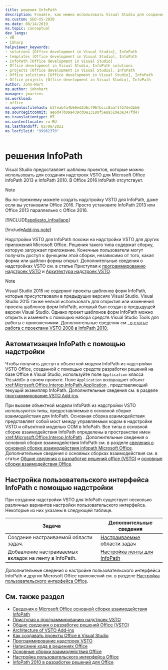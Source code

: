 ```yaml
---
title: решения InfoPath
description: Узнайте, как можно использовать Visual Studio для создания надстроек VSTO для Microsoft InfoPath 2013 и InfoPath 2010.
ms.custom: SEO-VS-2020
ms.date: 08/14/2019
ms.topic: conceptual
dev_langs:
- VB
- CSharp
helpviewer_keywords:
- solutions [Office development in Visual Studio], InfoPath
- templates [Office development in Visual Studio], InfoPath
- InfoPath [Office development in Visual Studio]
- Office development in Visual Studio, InfoPath solutions
- projects [Office development in Visual Studio], InfoPath
- Office solutions [Office development in Visual Studio], InfoPath
- Office projects [Office development in Visual Studio], InfoPath
author: John-Hart
ms.author: johnhart
manager: jmartens
ms.workload:
- office
ms.openlocfilehash: b3feab4a4b66ed2d6cf96fbccc8aaf1fb7de3bb6
ms.sourcegitcommit: ae6d47b09a439cd0e13180f5e89510e3e347fd47
ms.translationtype: MT
ms.contentlocale: ru-RU
ms.lasthandoff: 02/08/2021
ms.locfileid: "99962370"
---
```

# <a name="infopath-solutions"></a>решения InfoPath
  Visual Studio предоставляет шаблоны проектов, которые можно использовать для создания надстроек VSTO для Microsoft Office InfoPath 2013 и InfoPath 2010. В Office 2016 InfoPath отсутствует.

> [!NOTE]
> Вы по-прежнему можете создать надстройку VSTO для InfoPath, даже если вы установили Office 2016. Просто установите InfoPath 2013 или Office 2013 параллельно с Office 2016.

 [!INCLUDE[appliesto_infoallapp](../vsto/includes/appliesto-infoallapp-md.md)]

[!include[Add-ins note](includes/addinsnote.md)]

 Надстройки VSTO для InfoPath похожи на надстройки VSTO для других приложений Microsoft Office. Решения такого типа содержат сборку, которую загружает приложение. Конечные пользователи могут получать доступ к функциям этой сборки, независимо от того, какая форма или шаблон формы открыт. Дополнительные сведения о надстройках VSTO см. в статье Приступая к [программированию надстроек VSTO](../vsto/getting-started-programming-vsto-add-ins.md) и [Архитектура надстроек VSTO](../vsto/architecture-of-vsto-add-ins.md).

> [!NOTE]
> Visual Studio 2015 не содержит проекты шаблонов форм InfoPath, которые присутствовали в предыдущих версиях Visual Studio. Visual Studio 2015 также нельзя использовать для открытия или изменения проекта шаблонов форм InfoPath, который был создан в предыдущей версии Visual Studio. Однако проект шаблонов форм InfoPath можно открыть и изменить с помощью набора средств Visual Studio Tools для работы с приложениями. Дополнительные сведения см [. в статье работа с проектами VSTO 2008 в InfoPath 2010.](/archive/blogs/infopath/working-with-vsto-2008-projects-in-infopath-2010)

## <a name="automate-infopath-by-using-an-add-in"></a>Автоматизация InfoPath с помощью надстройки
 Чтобы получить доступ к объектной модели InfoPath из надстройки VSTO Office, созданной с помощью средств разработки решений на базе Office в Visual Studio, используйте поле `Application` класса `ThisAddIn` в своем проекте. Поле `Application` возвращает объект <xref:Microsoft.Office.Interop.InfoPath.Application> , представляющий текущий экземпляр InfoPath. Дополнительные сведения см. в разделе [программирование VSTO Add-ins](../vsto/programming-vsto-add-ins.md).

 При вызове объектной модели InfoPath из надстройки VSTO используются типы, предоставляемые в основной сборке взаимодействия для InfoPath. Основная сборка взаимодействия представляет собой мост между управляемым кодом в надстройке VSTO и объектной моделью COM в InfoPath. Все типы в основной сборке взаимодействия InfoPath определены в пространстве имен <xref:Microsoft.Office.Interop.InfoPath> . Дополнительные сведения о основной сборке взаимодействия InfoPath см. в разделе [сведения о основной сборке взаимодействия infopath Microsoft Office](/office/client-developer/infopath/external-automation/about-the-microsoft-office-infopath-primary-interop-assembly). Дополнительные сведения о основных сборках взаимодействия см. в статье [Общие сведения о разработке решений office &#40;VSTO&#41;](../vsto/office-solutions-development-overview-vsto.md) и [основные сборки взаимодействия Office](../vsto/office-primary-interop-assemblies.md).

## <a name="customize-the-user-interface-of-infopath-by-using-an-add-in"></a>Настройка пользовательского интерфейса InfoPath с помощью надстройки
 При создании надстройки VSTO для InfoPath существует несколько различных вариантов настройки пользовательского интерфейса. Некоторые из них указаны в следующей таблице.

|Задача|Дополнительные сведения|
|----------|--------------------------|
|Создание настраиваемой области задач.|[Настраиваемые области задач](../vsto/custom-task-panes.md)|
|Добавление настраиваемых вкладок на ленту в InfoPath.|[Настройка ленты для InfoPath](../vsto/customizing-a-ribbon-for-infopath.md)|

 Дополнительные сведения о настройке пользовательского интерфейса InfoPath и других Microsoft Office приложений см. в разделе [Настройка пользовательского интерфейса Office](../vsto/office-ui-customization.md).

## <a name="see-also"></a>См. также раздел
- [Сведения о Microsoft Office основной сборке взаимодействия InfoPath](/office/client-developer/infopath/external-automation/about-the-microsoft-office-infopath-primary-interop-assembly)
- [Приступая к программированию надстроек VSTO](../vsto/getting-started-programming-vsto-add-ins.md)
- [Общие сведения о разработке решений Office &#40;VSTO&#41;](../vsto/office-solutions-development-overview-vsto.md)
- [Architecture of VSTO Add-ins](../vsto/architecture-of-vsto-add-ins.md)
- [Как создавать проекты Office в Visual Studio](../vsto/how-to-create-office-projects-in-visual-studio.md)
- [Программирование надстроек VSTO](../vsto/programming-vsto-add-ins.md)
- [Написание кода в решениях Office](../vsto/writing-code-in-office-solutions.md)
- [Основные сборки взаимодействия Office](../vsto/office-primary-interop-assemblies.md)
- [Настройка пользовательского интерфейса Office](../vsto/office-ui-customization.md)
- [InfoPath 2010 в разработке решений для Office](/previous-versions/office/developer/office-2010/ff604966(v=office.14))